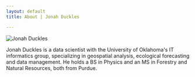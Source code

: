 ```yaml
---
layout: default
title: About | Jonah Duckles

---
```


![Jonah Duckles](https://pbs.twimg.com/profile_images/1197940567/HeadShot_cropped.jpg)

Jonah Duckles is a data scientist with the University of Oklahoma's IT informatics group, specializing in geospatial analysis, ecological forecasting and data management. He holds a BS in Physics and an MS in Forestry and Natural Resources, both from Purdue.
